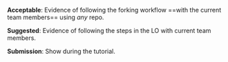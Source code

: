 <panel type="danger" header="**`W5.1` Can follow Forking Workflow** :star:" no-close>

<panel type="danger" header="`W5.1a` Can explain forking workflow :star:" expandable>
  <include src="../../book/revisionControl/forkingWorkflow/full.md" />
</panel>

<panel type="warning" header="`W5.1b` Can follow Forking Workflow :star::star:" >
  <include src="../../book/gitAndGithub/forkingWorkflow/full.md" />
  <panel header=":dart: Evidence" expanded>

**Acceptable**: Evidence of following the forking workflow ==with the current team members== using _any_ repo.

**Suggested**: Evidence of following the steps in the LO with current team members.

**Submission**: Show during the tutorial.

  </panel>
</panel>

<panel type="success" header="`W5.1c` Can explain DRCS vs CRCS :star::star::star::star:" >
  <include src="../../book/revisionControl/drcsVsCrcs/full.md" />
</panel>

<panel type="success" header="`W5.1d` Can explain feature branch flow :star::star::star::star:" >
  <include src="../../book/revisionControl/featureBranchFlow/full.md" />
</panel>

<panel type="success" header="`W5.1e` Can explain centralized flow :star::star::star::star:" >
  <include src="../../book/revisionControl/centralizedFlow/full.md" />
</panel>

</panel>
